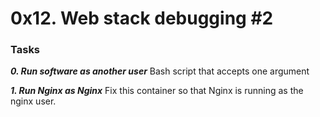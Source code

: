# 0x12. Web stack debugging #2

### Tasks

_**0. Run software as another user**_
Bash script that accepts one argument

_**1. Run Nginx as Nginx**_
Fix this container so that Nginx is running as the nginx user.
